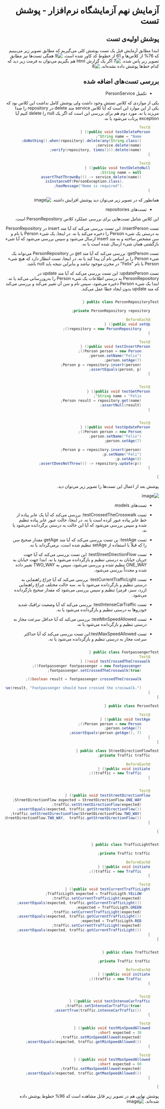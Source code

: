 <div dir="rtl">

# آزمایش نهم آزمایشگاه نرم‌افزار - پوشش تست

## پوشش اولیه‌ی تست

ابتدا مطابق آزمایش قبل یک تست پوشش کلی می‌گیریم که مطابق تصویر زیر می‌بینیم که 76% از کلاس‌ها و 61 از خطوط کد کاور شده است.
![9](https://github.com/Pooya2002/SoftwareLab_Az9/assets/63359673/edfc7d23-639e-4806-8e31-d1aa6216b0b2)
همگی تست‌ها نیز مطابق تصویر زیر پاس شده.
![7](https://github.com/Pooya2002/SoftwareLab_Az9/assets/63359673/15d9595f-24fd-4716-b27c-d4ad380b99bc)
اگر یک گزارش html هم بگیریم می‌توان به فرمت زیر دید که کدام خط‌ها پوشش داده نشده‌اند.
![8](https://github.com/Pooya2002/SoftwareLab_Az9/assets/63359673/3f4b5576-67a7-4eb5-bfa4-249b1e43a849)

## بررسی تست‌های اضافه شده

* تکمیل PersonService

یکی از مواردی که کلاس تستش وجود داشت ولی پوشش کامل نداشت این کلاس بود که یکی از این موارد این است که آیا کلاس service متد delete در repository را صدا می‌زند یا نه. مورد دوم هم برای بررسی این است که اگر یک null را delete کنیم آیا exception پرتاب می‌شود یا نه.

```java
	@Test
	public void testDeletePerson() {
		String name = "Name";
		doNothing().when(repository).delete(any(String.class));
		service.delete(name);
		verify(repository, times(1)).delete(name);
	}

	@Test
	public void testDeleteNull() {
		String name = null;
		assertThatThrownBy(() -> service.delete(name))
				.isInstanceOf(PersonException.class)
				.hasMessage("Name is required");
	}


```

همانطور که در تصویر زیر می‌توان دید پوشش افزایش داشته.
![image](https://github.com/Pooya2002/SoftwareLab_Az9/assets/63359673/9dbd852e-6d7d-45f2-8523-bc9ac92bf438)

* تست‌های repositories

این کلاس شامل تست‌هایی برای بررسی عملکرد کلاس PersonRepository است.

 تست insertPerson: این تست بررسی می‌کند که آیا متد insert در PersonRepository به درستی یک شیء Person را ذخیره می‌کند یا نه. در اینجا، یک شیء Person با نام و سن مشخص ساخته و به متد insert ارسال می‌شود و سپس بررسی می‌شود که آیا شیء بازگشتی همان شیء ارسال شده است یا نه.

 تست getPerson:  بررسی می‌کند که آیا متد get در PersonRepository می‌تواند یک شیء Person را بر اساس نام آن پیدا کند یا نه. در اینجا، تست انتظار دارد که هیچ شیء Person با نام "Felix" در مخزن موجود نباشد و بنابراین نتیجه باید null باشد.

 تست updatePerson: این تست بررسی می‌کند که آیا متد update در PersonRepository به درستی اطلاعات یک شیء Person را به‌روزرسانی می‌کند یا نه. ابتدا یک شیء Person ذخیره می‌شود، سپس نام و سن آن تغییر می‌کند و  بررسی می‌کند که متد update بدون ایجاد خطا عمل می‌کند.


```java

public class PersonRepositoryTest {

    private PersonRepository repository;

    @BeforeEach
    public void setUp() {
        repository = new PersonRepository();
    }

    @Test
    public void testInsertPerson() {
        Person person = new Person();
        person.setName("Felix");
        person.setAge(7);
        Person p = repository.insert(person);
        assertEquals(person, p);
    }


    @Test
    public void testGetPerson() {
        String name = "Felix";
        Person result = repository.get(name);
        assertNull(result);
    }


    @Test
    public void testUpdatePerson() {
        Person person = new Person();
        person.setName("Felix");
        person.setAge(7);

        Person p = repository.insert(person);
        p.setName("Feli");
        p.setAge(8);
        assertDoesNotThrow(() -> repository.update(p));
    }
    
}

```
پوشش بعد از اعمال این تست‌ها را تصویر زیر می‌توان دید.

![image](https://github.com/Pooya2002/SoftwareLab_Az9/assets/63359673/a6a7ba63-ecbb-4802-8270-bd009d4ca163)

* تست‌های models

*  تست testCrossedTheCrosswalk: بررسی می‌کند که آیا یک عابر پیاده از خط عابر پیاده عبور کرده است یا نه. در اینجا، حالت عبور عابر پیاده تنظیم شده و سپس بررسی می‌شود که آیا این حالت به درستی برگردانده می‌شود یا نه.
*  تست testAge: ین تست بررسی می‌کند که آیا متد getAge مقدار صحیح سن را که قبلاً با استفاده از setAge تنظیم شده است، برمی‌گرداند یا نه.
*  تست testStreetDirectionFlow: این تست بررسی می‌کند که آیا جهت جریان خیابان به درستی تنظیم و بازگردانده می‌شود یا نه. ابتدا جهت خیابان به ONE_WAY تنظیم شده و بررسی می‌شود، سپس به TWO_WAY تغییر داده شده و مجدداً بررسی می‌شود.
*  تست testCurrentTrafficLight:  بررسی می‌کند که آیا چراغ راهنمایی به درستی تنظیم و بازگردانده می‌شود یا نه. سه حالت مختلف چراغ راهنمایی (زرد، سبز، قرمز) تنظیم و سپس بررسی می‌شود که مقدار صحیح بازگردانده می‌شود.
*  تست testIntenseCarTraffic: بررسی می‌کند که آیا وضعیت ترافیک شدید خودروها به درستی تنظیم و بازگردانده می‌شود یا نه.
*  تست testMinSpeedAllowed: بررسی می‌کند که آیا حداقل سرعت مجاز به درستی تنظیم و بازگردانده می‌شود یا نه.
*  تست testMaxSpeedAllowed:این تست بررسی می‌کند که آیا حداکثر سرعت مجاز به درستی تنظیم و بازگردانده می‌شود یا نه.

```java

public class FootpassengerTest {
    @Test
    void testCrossedTheCrosswalk() {
        Footpassenger footpassenger = new Footpassenger();
        footpassenger.setCrossedTheCrosswalk(true);

        boolean result = footpassenger.crossedTheCrosswalk();

        assertTrue(result, "Footpassenger should have crossed the crosswalk.");
    }
}

public class PersonTest {

    @Test
    public void testAge() {
        Person person = new Person();
        person.setAge(7);
        assertEquals(person.getAge(), 7);
    }
}

public class StreetDirectionFlowTest {
    private Traffic traffic;

    @BeforeEach
    public void initiate() {
        traffic = new Traffic();
    }


    @Test
    public void testStreetDirectionFlow() {
        StreetDirectionFlow expected = StreetDirectionFlow.ONE_WAY;
        traffic.setStreetDirectionFlow(expected);
        assertEquals(expected, traffic.getStreetDirectionFlow());
        traffic.setStreetDirectionFlow(StreetDirectionFlow.TWO_WAY);
        assertEquals(StreetDirectionFlow.TWO_WAY,  traffic.getStreetDirectionFlow());
    }

}


public class TrafficLightTest {

    private Traffic traffic;

    @BeforeEach
    public void initiate() {
        traffic = new Traffic();
    }

    @Test
    public void testCurrentTrafficLight() {
        TrafficLigth expected = TrafficLigth.YELLOW;
        traffic.setCurrentTrafficLight(expected);
        assertEquals(expected, traffic.getCurrentTrafficLight());
        expected = TrafficLigth.GREEN;
        traffic.setCurrentTrafficLight(expected);
        assertEquals(expected, traffic.getCurrentTrafficLight());
        expected = TrafficLigth.RED;
        traffic.setCurrentTrafficLight(expected);
        assertEquals(expected, traffic.getCurrentTrafficLight());
    }
}


public class TrafficTest {

    private Traffic traffic;

    @BeforeEach
    public void initiate() {
        traffic = new Traffic();
    }


    @Test
    public void testIntenseCarTraffic() {
        traffic.setIntenseCarTraffic(true);
        assertTrue(traffic.intenseCarTraffic());
    }

    @Test
    public void testMinSpeedAllowed() {
        short expected = 30;
        traffic.setMinSpeedAllowed(expected);
        assertEquals(expected, traffic.getMinSpeedAllowed());
    }

    @Test
    public void testMaxSpeedAllowed() {
        short expected = 80;
        traffic.setMaxSpeedAllowed(expected);
        assertEquals(expected, traffic.getMaxSpeedAllowed());
    }

}

```
پوشش نهایی هم در تصویر زیر قابل مشاهده‌ است که 96% خطوط پوشش داده شده‌اند.
![image](https://github.com/Pooya2002/SoftwareLab_Az9/assets/63359673/af5eb577-4f55-4162-a848-60f83ec0c9bd)


</div>
